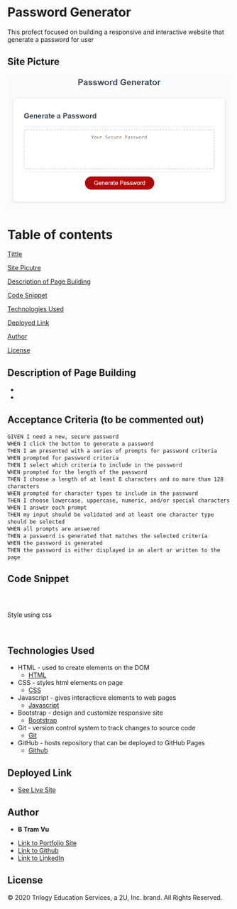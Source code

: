 # Password Generator

This profect focused on building a responsive and interactive website that  generate a password for user 

## Site Picture
![Site](./assets/password-generator-picture.png)

# Table of contents 
[Tittle](#Password-Generator)

[Site Picutre](#Site-picture)

[Description of Page Building ](#Description-of-Page-Building )

[Code Snippet](#Code-Snippet)

[Technologies Used](#Technologies-Used)

[Deployed Link](#Deployed-Link)

[Author](#Author)

[License](#License)

## Description of Page Building 
* 
* 

## Acceptance Criteria (to be commented out)

```
GIVEN I need a new, secure password
WHEN I click the button to generate a password
THEN I am presented with a series of prompts for password criteria
WHEN prompted for password criteria
THEN I select which criteria to include in the password
WHEN prompted for the length of the password
THEN I choose a length of at least 8 characters and no more than 128 characters
WHEN prompted for character types to include in the password
THEN I choose lowercase, uppercase, numeric, and/or special characters
WHEN I answer each prompt
THEN my input should be validated and at least one character type should be selected
WHEN all prompts are answered
THEN a password is generated that matches the selected criteria
WHEN the password is generated
THEN the password is either displayed in an alert or written to the page
```
  


## Code Snippet
<!-- what code and why -->
```html

```

<!-- what code and why -->
```html

```

<!-- what code and why -->
```html

```

Style using css 
```html
 
```
    

## Technologies Used
- HTML - used to create elements on the DOM
  * [HTML](https://developer.mozilla.org/en-US/docs/Web/HTML)
- CSS - styles html elements on page
  * [CSS](https://developer.mozilla.org/en-US/docs/Web/CSS)
- Javascript - gives interacticve elements to web pages
  * [Javascript](https://developer.mozilla.org/en-US/docs/Web/JavaScript)
- Bootstrap - design and customize responsive site
  * [Bootstrap](https://getbootstrap.com/)
- Git - version control system to track changes to source code
   * [Git](https://git-scm.com/)
- GitHub - hosts repository that can be deployed to GitHub Pages
  * [Github](https://github.com/)
  

## Deployed Link

* [See Live Site](#)


## Author

* **B Tram Vu** 

- [Link to Portfolio Site](#)
- [Link to Github](https://github.com/vubao2303/Password-Generator)
- [Link to LinkedIn](https://www.linkedin.com/in/tram-vu-866250121/)

## License

© 2020 Trilogy Education Services, a 2U, Inc. brand. All Rights Reserved.


